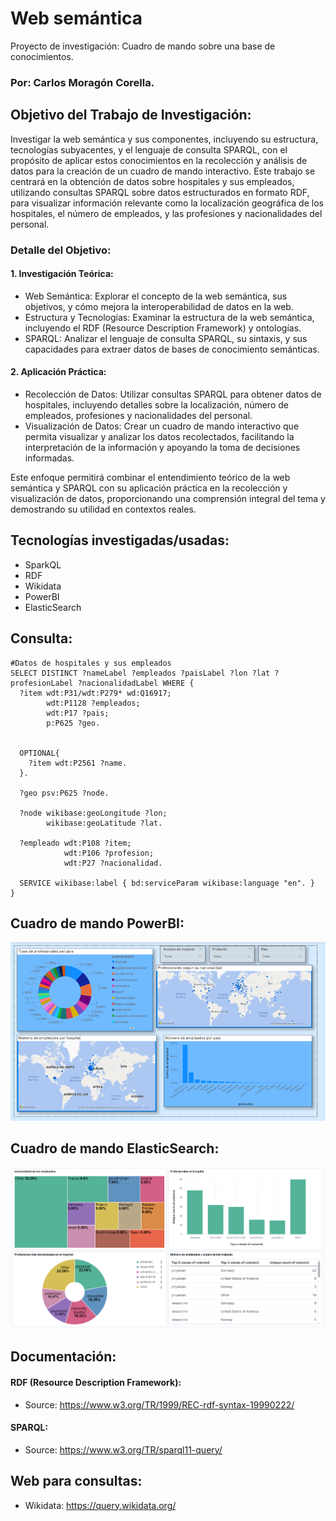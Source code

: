 # Web semántica
Proyecto de investigación: Cuadro de mando sobre una base de conocimientos.

### Por: Carlos Moragón Corella.


## Objetivo del Trabajo de Investigación:

Investigar la web semántica y sus componentes, incluyendo su estructura, tecnologías subyacentes, y el lenguaje de consulta SPARQL, con el propósito de aplicar estos conocimientos en la recolección y análisis de datos para la creación de un cuadro de mando interactivo. Este trabajo se centrará en la obtención de datos sobre hospitales y sus empleados, utilizando consultas SPARQL sobre datos estructurados en formato RDF, para visualizar información relevante como la localización geográfica de los hospitales, el número de empleados, y las profesiones y nacionalidades del personal.

### Detalle del Objetivo:

#### 1. Investigación Teórica:

* Web Semántica: Explorar el concepto de la web semántica, sus objetivos, y cómo mejora la interoperabilidad de datos en la web.
* Estructura y Tecnologías: Examinar la estructura de la web semántica, incluyendo el RDF (Resource Description Framework) y ontologías.
* SPARQL: Analizar el lenguaje de consulta SPARQL, su sintaxis, y sus capacidades para extraer datos de bases de conocimiento semánticas.

#### 2. Aplicación Práctica:

* Recolección de Datos: Utilizar consultas SPARQL para obtener datos de hospitales, incluyendo detalles sobre la localización, número de empleados, profesiones y nacionalidades del personal.
* Visualización de Datos: Crear un cuadro de mando interactivo que permita visualizar y analizar los datos recolectados, facilitando la interpretación de la información y apoyando la toma de decisiones informadas.

Este enfoque permitirá combinar el entendimiento teórico de la web semántica y SPARQL con su aplicación práctica en la recolección y visualización de datos, proporcionando una comprensión integral del tema y demostrando su utilidad en contextos reales.

## Tecnologías investigadas/usadas:
* SparkQL
* RDF
* Wikidata
* PowerBI
* ElasticSearch


## Consulta:
```{txt}
#Datos de hospitales y sus empleados
SELECT DISTINCT ?nameLabel ?empleados ?paisLabel ?lon ?lat ?profesionLabel ?nacionalidadLabel WHERE {
  ?item wdt:P31/wdt:P279* wd:Q16917;
        wdt:P1128 ?empleados;
        wdt:P17 ?pais;
        p:P625 ?geo.
  

  OPTIONAL{
    ?item wdt:P2561 ?name.
  }.
  
  ?geo psv:P625 ?node.
  
  ?node wikibase:geoLongitude ?lon;
        wikibase:geoLatitude ?lat.
  
  ?empleado wdt:P108 ?item;
            wdt:P106 ?profesion;
            wdt:P27 ?nacionalidad.
  
  SERVICE wikibase:label { bd:serviceParam wikibase:language "en". }
}
```

## Cuadro de mando PowerBI:

![cuadro_de_mando](https://github.com/carlosMoragon/cuadro_de_mando/blob/main/ImagenCuadro.png)

## Cuadro de mando ElasticSearch:
![ElasticSearch](https://github.com/carlosMoragon/cuadro_de_mando/blob/main/ImagenCuadroMando_ElasticSearch.png)

## Documentación:

#### RDF (Resource Description Framework):
* Source: https://www.w3.org/TR/1999/REC-rdf-syntax-19990222/

#### SPARQL:
* Source: https://www.w3.org/TR/sparql11-query/

## Web para consultas:
* Wikidata: https://query.wikidata.org/

